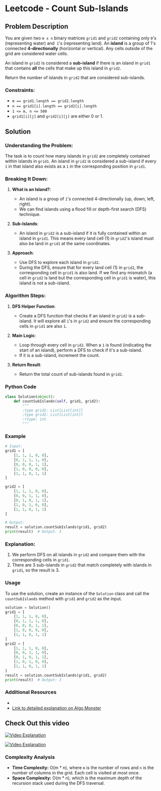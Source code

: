 # Leetcode - Count Sub-Islands

## Problem Description

You are given two `m x n` binary matrices `grid1` and `grid2` containing only `0`'s (representing water) and` 1`'s (representing land). An **island** is a group of 1's connected **4-directionally** (horizontal or vertical). Any cells outside of the grid are considered water cells.

An island in `grid2` is considered a **sub-island** if there is an island in `grid1` that contains **all** the cells that make up this island in `grid2`.

Return the number of islands in `grid2` that are considered sub-islands.

### Constraints:

- `m == grid1.length == grid2.length`
- `n == grid1[i].length == grid2[i].length`
- `1 <= m, n <= 500`
- `grid1[i][j]` and `grid2[i][j]` are either 0 or 1.

## Solution

### Understanding the Problem:

The task is to count how many islands in `grid2` are completely contained within islands in `grid1`. An island in `grid2` is considered a sub-island if every `1` in that island also exists as a `1` in the corresponding position in `grid1`.

### Breaking It Down:

1. **What is an Island?**:

   - An island is a group of `1`'s connected 4-directionally (up, down, left, right).
   - We can find islands using a flood fill or depth-first search (DFS) technique.

2. **Sub-Islands**:

   - An island in `grid2` is a sub-island if it is fully contained within an island in `grid1`. This means every land cell (1) in `grid2`'s island must also be land in `grid1` at the same coordinates.

3. **Approach**:
   - Use DFS to explore each island in `grid2`.
   - During the DFS, ensure that for every land cell (1) in `grid2`, the corresponding cell in `grid1` is also land. If we find any mismatch (a cell in `grid2` is land but the corresponding cell in `grid1` is water), this island is not a sub-island.

### Algorithm Steps:

1. **DFS Helper Function**:

   - Create a DFS function that checks if an island in `grid2` is a sub-island. It will explore all `1`'s in `grid2` and ensure the corresponding cells in `grid1` are also `1`.

2. **Main Logic**:

   - Loop through every cell in `grid2`. When a `1` is found (indicating the start of an island), perform a DFS to check if it's a sub-island.
   - If it is a sub-island, increment the count.

3. **Return Result**:
   - Return the total count of sub-islands found in `grid2`.

### Python Code

```python
class Solution(object):
    def countSubIslands(self, grid1, grid2):
        """
        :type grid1: List[List[int]]
        :type grid2: List[List[int]]
        :rtype: int
        """

```

### Example

```python
# Input:
grid1 = [
    [1, 1, 1, 0, 0],
    [0, 1, 1, 1, 0],
    [0, 0, 0, 1, 1],
    [1, 0, 0, 0, 0],
    [1, 1, 0, 1, 1]
]

grid2 = [
    [1, 1, 1, 0, 0],
    [0, 0, 1, 1, 0],
    [0, 1, 0, 1, 1],
    [1, 0, 1, 0, 0],
    [1, 1, 0, 1, 1]
]

# Output:
result = solution.countSubIslands(grid1, grid2)
print(result)  # Output: 3
```

### Explanation:

1. We perform DFS on all islands in `grid2` and compare them with the corresponding cells in `grid1`.
2. There are 3 sub-islands in `grid2` that match completely with islands in `grid1`, so the result is 3.

### Usage

To use the solution, create an instance of the `Solution` class and call the `countSubIslands` method with `grid1` and `grid2` as the input.

```python
solution = Solution()
grid1 = [
    [1, 1, 1, 0, 0],
    [0, 1, 1, 1, 0],
    [0, 0, 0, 1, 1],
    [1, 0, 0, 0, 0],
    [1, 1, 0, 1, 1]
]
grid2 = [
    [1, 1, 1, 0, 0],
    [0, 0, 1, 1, 0],
    [0, 1, 0, 1, 1],
    [1, 0, 1, 0, 0],
    [1, 1, 0, 1, 1]
]
result = solution.countSubIslands(grid1, grid2)
print(result)  # Output: 3
```

### Additional Resources

-
- [Link to detailed explanation on Algo Monster ](https://algo.monster/liteproblems/1905)

## Check Out this video

[![Video Explanation](https://img.youtube.com/vi/o1rVOYwcRd0/mqdefault.jpg)](https://youtu.be/o1rVOYwcRd0)

[![Video Explanation](https://img.youtube.com/vi/mLpW3qfbNJ8/mqdefault.jpg)](https://youtu.be/mLpW3qfbNJ8)

### Complexity Analysis

- **Time Complexity:** O(m \* n), where `m` is the number of rows and `n` is the number of columns in the grid. Each cell is visited at most once.
- **Space Complexity:** O(m \* n), which is the maximum depth of the recursion stack used during the DFS traversal.
